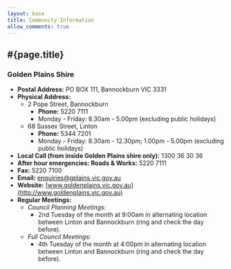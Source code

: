 ```yaml
---
layout: base
title: Community Information
allow_comments: true
---
```


## #{page.title}

### Golden Plains Shire

- **Postal Address:** PO BOX 111, Bannockburn VIC 3331
- **Physical Address:** 
    - 2 Pope Street, Bannockburn
        - **Phone:** 5220 7111
        - Monday - Friday: 8.30am - 5.00pm (excluding public holidays)
    - 68 Sussex Street, Linton
        - **Phone:** 5344 7201
        - Monday - Friday: 8.30am - 12.30pm; 1.00pm - 5.00pm (excluding public holidays)
- **Local Call (from inside Golden Plains shire only):** 1300 36 30 36
- **After hour emergencies: Roads & Works:** 5220 7111
- **Fax:** 5220 7100
- **Email:** enquiries@gplains.vic.gov.au
- **Website:** [www.goldenplains.vic.gov.au](http://www.goldenplains.vic.gov.au)
- **Regular Meetings:**
    - *Council Planning Meetings:*
        - 2nd Tuesday of the month at 9:00am in alternating location between Linton and Bannockburn (ring and check the day before).
    - *Full Council Meetings:*
        - 4th Tuesday of the month at 4:00pm in alternating location between Linton and Bannockburn (ring and check the day before).



